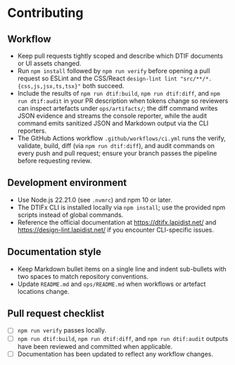 # Contributing

## Workflow

- Keep pull requests tightly scoped and describe which DTIF documents or UI assets changed.
- Run `npm install` followed by `npm run verify` before opening a pull request so ESLint and the CSS/React `design-lint lint "src/**/*.{css,js,jsx,ts,tsx}"` both succeed.
- Include the results of `npm run dtif:build`, `npm run dtif:diff`, and `npm run dtif:audit` in your PR description when tokens change so reviewers can inspect artefacts under `ops/artifacts/`; the diff command writes JSON evidence and streams the console reporter, while the audit command emits sanitized JSON and Markdown output via the CLI reporters.
- The GitHub Actions workflow `.github/workflows/ci.yml` runs the verify, validate, build, diff (via `npm run dtif:diff`), and audit commands on every push and pull request; ensure your branch passes the pipeline before requesting review.

## Development environment

- Use Node.js 22.21.0 (see `.nvmrc`) and npm 10 or later.
- The DTIFx CLI is installed locally via `npm install`; use the provided npm scripts instead of global commands.
- Reference the official documentation at https://dtifx.lapidist.net/ and https://design-lint.lapidist.net/ if you encounter CLI-specific issues.

## Documentation style

- Keep Markdown bullet items on a single line and indent sub-bullets with two spaces to match repository conventions.
- Update `README.md` and `ops/README.md` when workflows or artefact locations change.

## Pull request checklist

- [ ] `npm run verify` passes locally.
- [ ] `npm run dtif:build`, `npm run dtif:diff`, and `npm run dtif:audit` outputs have been reviewed and committed when applicable.
- [ ] Documentation has been updated to reflect any workflow changes.
